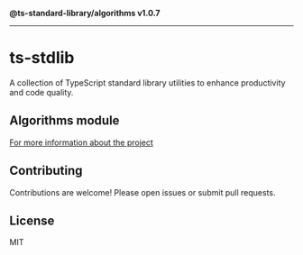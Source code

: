 **@ts-standard-library/algorithms v1.0.7**

***

# ts-stdlib

A collection of TypeScript standard library utilities to enhance productivity and code quality.

## Algorithms module

[For more information about the project](https://github.com/gabaudette/ts-stdlib/)

## Contributing

Contributions are welcome! Please open issues or submit pull requests.

## License

MIT
